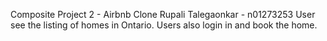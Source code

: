Composite Project 2 - Airbnb Clone 
Rupali Talegaonkar - n01273253
User see the listing of homes in Ontario. Users also login in and book the home.
